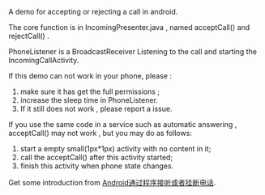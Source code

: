 A demo for accepting or rejecting a call in android.

The core function is in IncomingPresenter.java , named acceptCall() and rejectCall() .

PhoneListener is a BroadcastReceiver Listening to the call and starting the IncomingCallActivity.

If this demo can not work in your phone, please :

1. make sure it has get the full permissions ;
2. increase the sleep time in PhoneListener.
3. If it still does not work , please report a issue.


If you use the same code in a service such as automatic answering , acceptCall()  may not work , but you may do as follows:

1. start a empty small(1px*1px) activity with no content in it;
2. call the  acceptCall() after this activity started;
3. finish this activity when phone state changes.



Get some introduction from [Android通过程序接听或者挂断电话](http://www.jianshu.com/p/ab88284384e9).